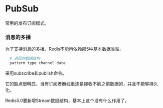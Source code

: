 # PubSub

  常用的发布订阅模式。

### 消息的多播

  为了支持消息的多播，Redis不能再依赖那5种基本数据类型。

```s
  # 返回的数据结构
  pattern type channel data
```

  采用subscribe和publish命令。

  它的缺点很明显，当有订阅者断线重连是接收不到之前数据的，并且不能够持久化。

  Redis5.0要新增Stream数据结构，基本上这个没有什么作用了。